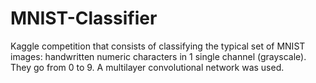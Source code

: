 # MNIST-Classifier
Kaggle competition that consists of classifying the typical set of MNIST images: handwritten numeric characters in 1 single channel (grayscale). They go from 0 to 9. A multilayer convolutional network was used.
